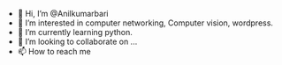 - 👋 Hi, I’m @Anilkumarbari
- 👀 I’m interested in computer networking, Computer vision, wordpress.
- 🌱 I’m currently learning python.
- 💞️ I’m looking to collaborate on ...
- 📫 How to reach me 

<!---
Anilkumarbari/Anilkumarbari is a ✨ special ✨ repository because its `README.md` (this file) appears on your GitHub profile.
You can click the Preview link to take a look at your changes.
--->
